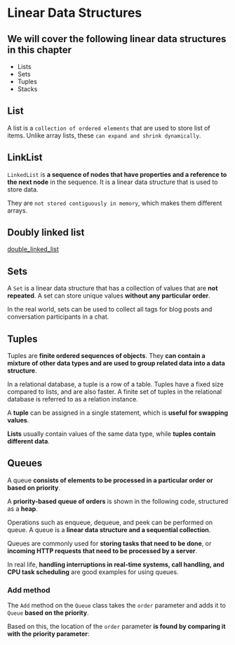 # Linear Data Structures

## We will cover the following linear data structures in this chapter

- Lists
- Sets
- Tuples
- Stacks

## List

A list is a `collection of ordered elements` that are used to store list of items. Unlike array lists, these `can expand and shrink dynamically`.

## LinkList

`LinkedList` is **a sequence of nodes that have properties and a reference to the next node** in the sequence. It is a linear data structure that is used to store data.

They are `not stored contiguously in memory`, which makes them different arrays.

## Doubly linked list

[double_linked_list](https://pkg.go.dev/container/list)

## Sets

A `Set` is a linear data structure that has a collection of values that are **not repeated**. A set can store unique values **without any particular order**.

In the real world, sets can be used to collect all tags for blog posts and conversation participants in a chat.

## Tuples

Tuples are **finite ordered sequences of objects**. They **can contain a mixture of other data types and are used to group related data into a data structure**.

In a relational database, a tuple is a row of a table. Tuples have a fixed size compared to lists, and are also faster. A finite set of tuples in the relational database is referred to as a relation instance.

A **tuple** can be assigned in a single statement, which is **useful for swapping values**.

**Lists** usually contain values of the same data type, while **tuples contain different data**.

## Queues

A queue **consists of elements to be processed in a particular order or based on priority**.

A **priority-based queue of orders** is shown in the following code, structured as a **heap**.

Operations such as enqueue, dequeue, and peek can be performed on queue. A queue is a **linear data structure and a sequential collection**.

Queues are commonly used for **storing tasks that need to be done**, or **incoming HTTP requests that need to be processed by a server**.

In real life, **handling interruptions in real-time systems, call handling, and CPU task scheduling** are good examples for using queues.

### Add method

The `Add` method on the `Queue` class takes the `order` parameter and adds it to `Queue` **based on the priority**.

Based on this, the location of the `order` parameter **is found by comparing it with the priority parameter**:
